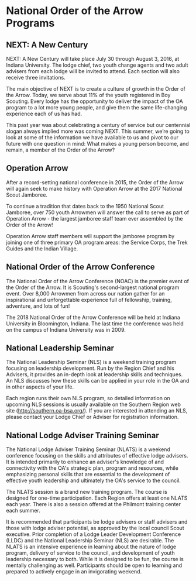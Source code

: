 # National Order of the Arrow Programs

## NEXT: A New Century

NEXT: A New Century will take place July 30 through August 3, 2016, at Indiana University. The lodge chief, two youth change agents and two adult advisers from each lodge will be invited to attend. Each section will also receive three invitations.

The main objective of NEXT is to create a culture of growth in the Order of the Arrow. Today, we serve about 11% of the youth registered in Boy Scouting. Every lodge has the opportunity to deliver the impact of the OA program to a lot more young people, and give them the same life-changing experience each of us has had.

This past year was about celebrating a century of service but our centennial slogan always implied more was coming NEXT. This summer, we’re going to look at some of the information we have available to us and pivot to our future with one question in mind: What makes a young person become, and remain, a member of the Order of the Arrow?

## Operation Arrow

After a record-setting national conference in 2015, the Order of the Arrow will again seek to make history with Operation Arrow at the 2017 National Scout Jamboree.

To continue a tradition that dates back to the 1950 National Scout Jamboree, over 750 youth Arrowmen will answer the call to serve as part of Operation Arrow - the largest jamboree staff team ever assembled by the Order of the Arrow!

Operation Arrow staff members will support the jamboree program by joining one of three primary OA program areas: the Service Corps, the Trek Guides and the Indian Village.

## National Order of the Arrow Conference

The National Order of the Arrow Conference (NOAC) is the premier event of the Order of the Arrow. It is Scouting's second-largest national program event. Over 8,000 Arrowmen from across our nation gather for an inspirational and unforgettable experience full of fellowship, training, adventure, and lots of fun! 

The 2018 National Order of the Arrow Conference will be held at Indiana University in Bloomington, Indiana. The last time the conference was held on the campus of Indiana University was in 2009.

## National Leadership Seminar

The National Leadership Seminar (NLS) is a weekend training program focusing on leadership development. Run by the Region Chief and his Advisers, it provides an in-depth look at leadership skills and techniques. An NLS discusses how these skills can be applied in your role in the OA and in other aspects of your life.

Each region runs their own NLS program, so detailed information on upcoming NLS sessions is usually available on the Southern Region web site (http://southern.oa-bsa.org/). If you are interested in attending an NLS, please contact your Lodge Chief or Adviser for registration information.

## National Lodge Adviser Training Seminar

The National Lodge Adviser Training Seminar (NLATS) is a weekend conference focusing on the skills and attributes of effective lodge advisers. It is intended primarily to enhance an adviser's knowledge of and connectivity with the OA's strategic plan, program and resources, while emphasizing personal skills that are essential to the development of effective youth leadership and ultimately the OA's service to the council.

The NLATS session is a brand new training program. The course is designed for one-time participation. Each Region offers at least one NLATS each year. There is also a session offered at the Philmont training center each summer.

It is recommended that participants be lodge advisers or staff advisers and those with lodge adviser potential, as approved by the local council Scout executive. Prior completion of a Lodge Leader Development Conference (LLDC) and the National Leadership Seminar (NLS) are desirable. The NLATS is an intensive experience in learning about the nature of lodge program, delivery of service to the council, and development of youth leadership necessary to both. While it is designed to be fun, the course is mentally challenging as well. Participants should be open to learning and prepared to actively engage in an invigorating weekend.


